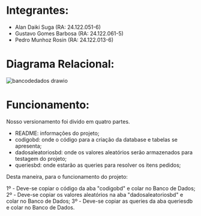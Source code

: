 # Integrantes:
- Alan Daiki Suga (RA: 24.122.051-6)
- Gustavo Gomes Barbosa (RA: 24.122.061-5)
- Pedro Munhoz Rosin (RA: 24.122.013-6)

# Diagrama Relacional:
![bancodedados drawio](https://github.com/pedromr10/BancoDados/assets/114040568/9059153b-ee55-4e72-8710-0819b6300483)

# Funcionamento:
Nosso versionamento foi divido em quatro partes.
* README: informações do projeto;
* codigobd: onde o código para a criação da database e tabelas se apresenta;
* dadosaleatoriosbd: onde os valores aleatórios serão armazenados para testagem do projeto;
* queriesbd: onde estarão as queries para resolver os itens pedidos;

Desta maneira, para o funcionamento do projeto:

1º - Deve-se copiar o código da aba "codigobd" e colar no Banco de Dados;<br>
2º - Deve-se copiar os valores aleatórios na aba "dadosaleatoriosbd" e colar no Banco de Dados;
3º - Deve-se copiar as queries da aba queriesdb e colar no Banco de Dados.
